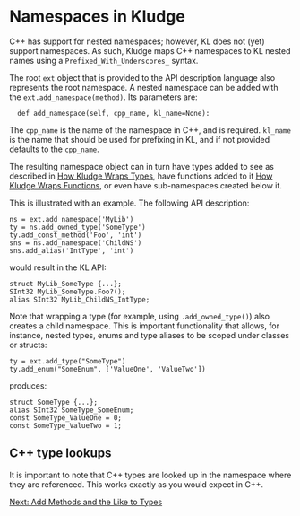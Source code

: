 # Namespaces in Kludge

C++ has support for nested namespaces; however, KL does not (yet) support namespaces.  As such, Kludge maps C++ namespaces to KL nested names using a `Prefixed_With_Underscores_` syntax.

The root `ext` object that is provided to the API description language also represents the root namespace.  A nested namespace can be added with the `ext.add_namespace(method)`.  Its parameters are:

```
  def add_namespace(self, cpp_name, kl_name=None):
```

The `cpp_name` is the name of the namespace in C++, and is required.  `kl_name` is the name that should be used for prefixing in KL, and if not provided defaults to the `cpp_name`.

The resulting namespace object can in turn have types added to see as described in [How Kludge Wraps Types](wrapping-types.md), have functions added to it [How Kludge Wraps Functions](functions.md), or even have sub-namespaces created below it.

This is illustrated with an example.  The following API description:

```
ns = ext.add_namespace('MyLib')
ty = ns.add_owned_type('SomeType')
ty.add_const_method('Foo', 'int')
sns = ns.add_namespace('ChildNS')
sns.add_alias('IntType', 'int')
```

would result in the KL API:

```
struct MyLib_SomeType {...};
SInt32 MyLib_SomeType.Foo?();
alias SInt32 MyLib_ChildNS_IntType;
```

Note that wrapping a type (for example, using `.add_owned_type()`) also creates a child namespace.  This is important functionality that allows, for instance, nested types, enums and type aliases to be scoped under classes or structs:

```
ty = ext.add_type("SomeType")
ty.add_enum("SomeEnum", ['ValueOne', 'ValueTwo'])
```

produces:

```
struct SomeType {...};
alias SInt32 SomeType_SomeEnum;
const SomeType_ValueOne = 0;
const SomeType_ValueTwo = 1;
```

## C++ type lookups

It is important to note that C++ types are looked up in the namespace where they are referenced.  This works exactly as you would expect in C++.

[Next: Add Methods and the Like to Types](methods.md)
